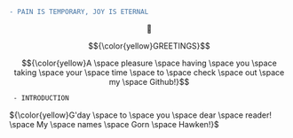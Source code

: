 ```diff
- PAIN IS TEMPORARY, JOY IS ETERNAL
```
$${🌄}$$

$${\color{yellow}GREETINGS}$$ 

$${\color{yellow}A \space pleasure \space having \space you \space taking \space your \space time \space to \space check \space out \space my \space Github!}$$

```diff
 - INTRODUCTION
```

${\color{yellow}G'day \space to \space you \space dear \space reader! \space My \space names \space Gorn \space Hawken!}$

